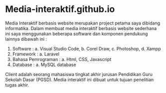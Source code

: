 # Media-interaktif.github.io

Media Interaktif berbasis website merupakan project petama saya dibidang informatika. Dalam membuat media interaktif berbasis website sederhana ini saya menggunakan beberapa software dan komponen pendukung lainnya dibawah ini :
1.	Software : a.	Visual Studio Code, b.	Corel Draw, c.	Photoshop, d.	Xampp
2.	Framework : a.	Laravel
3.	Bahasa Pemrograman : a.	Html, CSS, Javascript
4.	Database : a.	MySQL database


Client adalah seorang mahasiswa tingkat akhir jurusan Pendidikan Guru Sekolah Dasar (PGSD). Media interaktif ini dibuat untuk tujuan penelitian tugas akhir.
